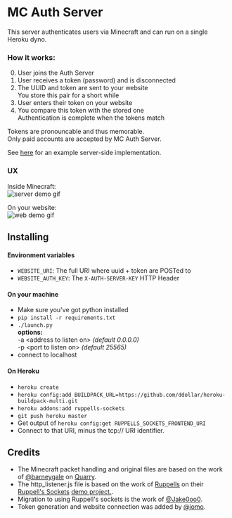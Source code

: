 # MC Auth Server

This server authenticates users via Minecraft and can run on a single Heroku dyno.

### How it works:

0. User joins the Auth Server
0. User receives a token (password) and is disconnected
0. The UUID and token are sent to your website  
   You store this pair for a short while
0. User enters their token on your website
0. You compare this token with the stored one  
   Authentication is complete when the tokens match

Tokens are pronouncable and thus memorable.  
Only paid accounts are accepted by MC Auth Server.

See [here](https://github.com/Jake0oo0/SpongeDev/blob/0fff10d0c8c50d405acd9e2af2d7ca4da6a23c71/app/controllers/authentications_controller.rb#L27) for an example server-side implementation.


### UX

Inside Minecraft:  
![server demo gif](https://i.imgur.com/GNTtNsf.gif)

On your website:  
![web demo gif](https://i.imgur.com/0dl3nHg.gif)

## Installing

#### Environment variables

* `WEBSITE_URI`: The full URI where uuid + token are POSTed to
* `WEBSITE_AUTH_KEY`: The `X-AUTH-SERVER-KEY` HTTP Header

#### On your machine
* Make sure you've got python installed
* `pip install -r requirements.txt`
* `./launch.py`  
  **options:**  
  -a \<address to listen on\> *(default 0.0.0.0)*  
  -p \<port to listen on\> *(default 25565)*
* connect to localhost

#### On Heroku
* `heroku create`
* `heroku config:add BUILDPACK_URL=https://github.com/ddollar/heroku-buildpack-multi.git`
* `heroku addons:add ruppells-sockets`
* `git push heroku master`
* Get output of `heroku config:get RUPPELLS_SOCKETS_FRONTEND_URI`
* Connect to that URI, minus the tcp:// URI identifier.


## Credits
* The Minecraft packet handling and original files are based on the work of [@barneygale](https://github.com/barneygale) on [Quarry](https://github.com/barneygale/quarry).
* The http_listener.js file is based on the work of [Ruppells](https://bitbucket.org/ruppells) on their [Ruppell's Sockets](https://devcenter.heroku.com/articles/ruppells-sockets) [demo project.](https://bitbucket.org/ruppells/nodejs-tcp-ws-chat-demo/src/539759380487?at=master).
* Migration to using Ruppell's sockets is the work of [@Jake0oo0](https://github.com/Jake0oo0).
* Token generation and website connection was added by [@jomo](https://github.com/jomo).
